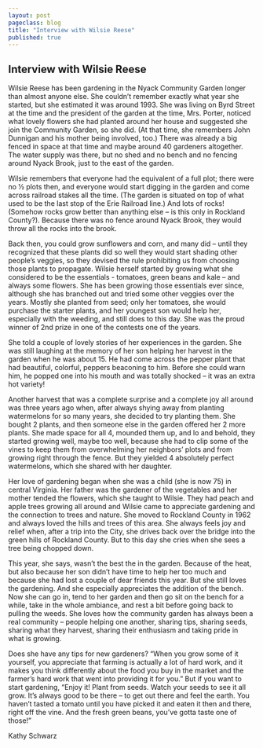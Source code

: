```yaml
---
layout: post
pageclass: blog
title: "Interview with Wilsie Reese"
published: true
---
```


## Interview with Wilsie Reese

Wilsie Reese has been gardening in the Nyack Community Garden longer than almost anyone else. She couldn’t remember exactly what year she started, but she estimated it was around 1993. She was living on Byrd Street at the time and the president of the garden at the time, Mrs. Porter, noticed what lovely flowers she had planted around her house and suggested she join the Community Garden, so she did. (At that time, she remembers John Dunnigan and his mother being involved, too.) There was already a big fenced in space at that time and maybe around 40 gardeners altogether. The water supply was there, but no shed and no bench and no fencing around Nyack Brook, just to the east of the garden.

Wilsie remembers that everyone had the equivalent of a full plot; there were no 1⁄2 plots then, and everyone would start digging in the garden and come across railroad stakes all the time. (The garden is situated on top of what used to be the last stop of the Erie Railroad line.) And lots of rocks! (Somehow rocks grow better than anything else – is this only in Rockland County?). Because there was no fence around Nyack Brook, they would throw all the rocks into the brook.

Back then, you could grow sunflowers and corn, and many did – until they recognized that these plants did so well they would start shading other people’s veggies, so they devised the rule prohibiting us from choosing those plants to propagate. Wilsie herself started by growing what she considered to be the essentials - tomatoes, green beans and kale – and always some flowers. She has been growing those essentials ever since, although she has branched out and tried some other veggies over the years. Mostly she planted from seed; only her tomatoes, she would purchase the starter plants, and her youngest son would help her, especially with the weeding, and still does to this day. She was the proud winner of 2nd prize in one of the contests one of the years.

She told a couple of lovely stories of her experiences in the garden. She was still laughing at the memory of her son helping her harvest in the garden when he was about 15. He had come across the pepper plant that had beautiful, colorful, peppers beaconing to him. Before she could warn him, he popped one into his mouth and was totally shocked – it was an extra hot variety!

Another harvest that was a complete surprise and a complete joy all around was three years ago when, after always shying away from planting watermelons for so many years, she decided to try planting them. She bought 2 plants, and then someone else in the garden offered her 2 more plants. She made space for all 4, mounded them up, and lo and behold, they started growing well, maybe too well, because she had to clip some of the vines to keep them from overwhelming her neighbors’ plots and from growing right through the fence. But they yielded 4 absolutely perfect watermelons, which she shared with her daughter.

Her love of gardening began when she was a child (she is now 75) in central Virginia. Her father was the gardener of the vegetables and her mother tended the flowers, which she taught to Wilsie. They had peach and apple trees growing all around and Wilsie came to appreciate gardening and the connection to trees and nature. She moved to Rockland County in 1962 and always loved the hills and trees of this area. She always feels joy and relief when, after a trip into the City, she drives back over the bridge into the green hills of Rockland County. But to this day she cries when she sees a tree being chopped down.

This year, she says, wasn’t the best the in the garden. Because of the heat, but also because her son didn’t have time to help her too much and because she had lost a couple of dear friends this year. But she still loves the gardening. And she especially appreciates the addition of the bench. Now she can go in, tend to her garden and then go sit on the bench for a while, take in the whole ambiance, and rest a bit before going back to pulling the weeds. She loves how the community garden has always been a real community – people helping one another, sharing tips, sharing seeds, sharing what they harvest, sharing their enthusiasm and taking pride in what is growing.

Does she have any tips for new gardeners? “When you grow some of it yourself, you appreciate that farming is actually a lot of hard work, and it makes you think differently about the food you buy in the market and the farmer’s hard work that went into providing it for you.” But if you want to start gardening, “Enjoy it! Plant from seeds. Watch your seeds to see it all grow. It’s always good to be there – to get out there and feel the earth. You haven’t tasted a tomato until you have picked it and eaten it then and there, right off the vine. And the fresh green beans, you’ve gotta taste one of those!”

Kathy Schwarz







